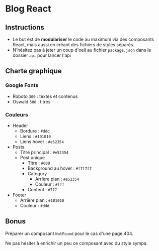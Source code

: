 # Blog React


## Instructions
- Le but est de **modulariser** le code au maximum via des composants React, mais aussi en créant des fichiers de styles séparés.
- N'hésitez pas à jeter un coup d'oeil au fichier `package.json` dans le dossier `api` pour lancer l'api
## Charte graphique

### Google Fonts

- Roboto `300` : textes et contenus
- Oswald `500` : titres

### Couleurs

- Header
  - Bordure : `#ddd`
  - Liens : `#101010`
  - Liens hover : `#e52354`
- Posts
  - Titre principal : `#e52354`
  - Post unique 
    - Titre : `#000`
    - Background au hover : `#f7f7f7`
    - Category
      - Arrière plan : `#e52354`
      - Couleur : `#fff`
    - Content : `#777`
- Footer
  - Arrière plan : `#101010`
  - Couleur : `#ddd`

## Bonus

Préparer un composant `NotFound` pour le cas d'une page 404.

Ne pas hésiter à enrichir un peu ce composant avec du style sympa.